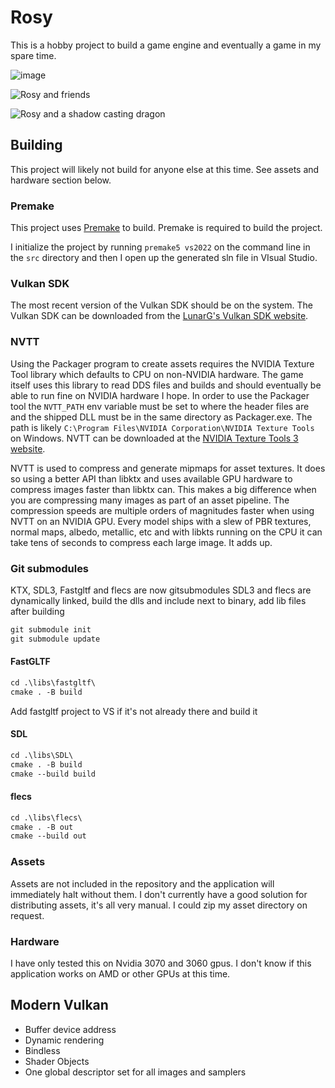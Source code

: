 # Rosy

This is a hobby project to build a game engine and eventually a game in my spare time.

![image](https://github.com/user-attachments/assets/7202b428-e495-4829-a679-1d1473247b19)


![Rosy and friends](https://github.com/user-attachments/assets/1109c417-88a5-40d2-aa83-c1ff4296b977)

![Rosy and a shadow casting dragon](https://github.com/user-attachments/assets/92573443-0900-4f11-807f-ab386c76bb5b)

## Building

This project will likely not build for anyone else at this time. See assets and hardware section below.

### Premake

This project uses [Premake](https://premake.github.io/) to build. Premake is required to build the project.

I initialize the project by running `premake5 vs2022` on the command line in the `src` directory and then I open up the generated sln file in VIsual Studio.

### Vulkan SDK

The most recent version of the Vulkan SDK should be on the system. The Vulkan SDK can be downloaded from the [LunarG's Vulkan SDK website](https://www.lunarg.com/vulkan-sdk/).

### NVTT

Using the Packager program to create assets requires the NVIDIA Texture Tool library which defaults to CPU on non-NVIDIA hardware. The game itself uses this library to read DDS files and builds and should eventually be able to run fine on NVIDIA hardware I hope.
In order to use the Packager tool the `NVTT_PATH` env variable must be set to where the header files are and the shipped DLL must be in the same directory as Packager.exe. The
path is likely `C:\Program Files\NVIDIA Corporation\NVIDIA Texture Tools` on Windows. NVTT can be downloaded at the [NVIDIA Texture Tools 3 website](https://developer.nvidia.com/gpu-accelerated-texture-compression).

NVTT is used to compress and generate mipmaps for asset textures. It does so using a better API than libktx and uses available GPU hardware to compress images faster than libktx can. This makes a big difference when you are compressing many images as part of an asset pipeline. The compression speeds are multiple orders of magnitudes faster when using NVTT on an NVIDIA GPU. Every model ships with a slew of PBR textures, normal maps, albedo, metallic, etc and with libkts running on the CPU it can take tens of seconds to compress each large image. It adds up.

### Git submodules

KTX, SDL3, Fastgltf and flecs are now gitsubmodules
SDL3 and flecs are dynamically linked, build the dlls and include next to binary, add lib files after building

```txt
git submodule init
git submodule update
```

#### FastGLTF

```txt
cd .\libs\fastgltf\
cmake . -B build
```

Add fastgltf project to VS if it's not already there and build it

#### SDL

```txt
cd .\libs\SDL\
cmake . -B build
cmake --build build
```

#### flecs

```txt
cd .\libs\flecs\
cmake . -B out
cmake --build out
```

### Assets

Assets are not included in the repository and the application will immediately halt without them. I don't currently have a good solution
for distributing assets, it's all very manual. I could zip my asset directory on request.

### Hardware

I have only tested this on Nvidia 3070 and 3060 gpus. I don't know if this application works on AMD or other GPUs at this time.

## Modern Vulkan

* Buffer device address
* Dynamic rendering
* Bindless
* Shader Objects
* One global descriptor set for all images and samplers
